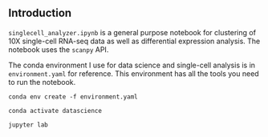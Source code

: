 ## Introduction

`singlecell_analyzer.ipynb` is a general purpose notebook for clustering of 10X single-cell RNA-seq data as well as differential expression analysis. The notebook uses the `scanpy` API.

The conda environment I use for data science and single-cell analysis is in `environment.yaml` for reference. This environment has all the tools you need to run the notebook.

`conda env create -f environment.yaml`

`conda activate datascience`

`jupyter lab`

